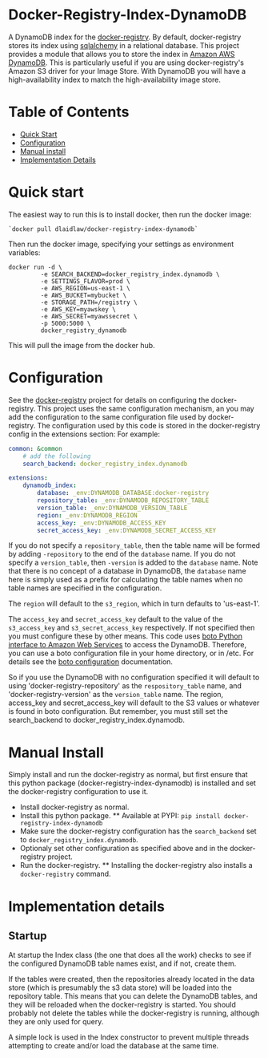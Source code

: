 Docker-Registry-Index-DynamoDB
==============================

A DynamoDB index for the [docker-registry](https://github.com/docker/docker-registry). By default, docker-registry stores its index using [sqlalchemy](http://www.sqlalchemy.org/) in a relational database. This project provides a module that allows you to store the index in [Amazon AWS DynamoDB](http://aws.amazon.com/dynamodb/). This is particularly useful if you are using docker-registry's Amazon S3 driver for your Image Store. With DynamoDB you will have a high-availability index to match the high-availability image store.

# Table of Contents

- [Quick Start](#quick-start)
- [Configuration](#configuration)
- [Manual install](#manual-install)
- [Implementation Details](#implementation-details)

# Quick start

The easiest way to run this is to install docker, then run the docker image:

    `docker pull dlaidlaw/docker-registry-index-dynamodb`

Then run the docker image, specifying your settings as environment variables:

```
docker run -d \
         -e SEARCH_BACKEND=docker_registry_index.dynamodb \
         -e SETTINGS_FLAVOR=prod \
         -e AWS_REGION=us-east-1 \
         -e AWS_BUCKET=mybucket \
         -e STORAGE_PATH=/registry \
         -e AWS_KEY=myawskey \
         -e AWS_SECRET=myawssecret \
         -p 5000:5000 \
         docker_registry_dynamodb
```

This will pull the image from the docker hub.

# Configuration

See the [docker-registry](https://github.com/docker/docker-registry) project for details on configuring the docker-registry. This project uses the same configuration mechanism, an you may add the configuration to the same configuration file used by docker-registry. The configuration used by this code is stored in the docker-registry config in the extensions section: For example:

```yaml
common: &common
    # add the following
    search_backend: docker_registry_index.dynamodb

extensions:
    dynamodb_index:
        database: _env:DYNAMODB_DATABASE:docker-registry
        repository_table: _env:DYNAMODB_REPOSITORY_TABLE
        version_table: _env:DYNAMODB_VERSION_TABLE
        region: _env:DYNAMODB_REGION
        access_key: _env:DYNAMODB_ACCESS_KEY
        secret_access_key: _env:DYNAMODB_SECRET_ACCESS_KEY
```

If you do not specify a `repository_table`, then the table name will be formed by adding `-repository` to the end of the `database` name. If you do not specify a `version_table`, then `-version` is added to the `database` name. Note that there is no concept of a database in DynamoDB, the `database` name here is simply used as a prefix for calculating the table names when no table names are specified in the configuration.

The `region` will default to the `s3_region`, which in turn defaults to 'us-east-1'.

The `access_key` and `secret_access_key` default to the value of the `s3_access_key` and `s3_secret_access_key` respectively. If not specified then you must configure these by other means. This code uses [boto Python interface to Amazon Web Services](https://github.com/boto/boto) to access the DynamoDB. Therefore, you can use a boto configuration file in your home directory, or in /etc. For details see the [boto configuration](http://docs.pythonboto.org/en/latest/) documentation.

So if you use the DynamoDB with no configuration specified it will default to using 'docker-registry-repository' as the `respository_table` name, and 'docker-registry-version' as the `version_table` name. The region, access_key and secret_access_key will default to the S3 values or whatever is found in boto configuration. But remember, you must still set the search_backend to docker_registry_index.dynamodb.

# Manual Install

Simply install and run the docker-registry as normal, but first ensure that this python package (docker-registry-index-dynamodb) is installed and set the docker-registry configuration to use it.

* Install docker-registry as normal.
* Install this python package. 
** Available at PYPI: `pip install docker-registry-index-dynamodb`
* Make sure the docker-registry configuration has the `search_backend` set to `docker_registry_index.dynamodb`.
* Optionaly set other configuration as specified above and in the docker-registry project.
* Run the docker-registry.
** Installing the docker-registry also installs a `docker-registry` command.

# Implementation details

## Startup

At startup the Index class (the one that does all the work) checks to see if the configured DynamoDB table names exist, and if not, create them. 

If the tables were created, then the repositories already located in the data store (which is presumably the s3 data store) will be loaded into the repository table. This means that you can delete the DynamoDB tables, and they will be reloaded when the docker-registry is started. You should probably not delete the tables while the docker-registry is running, although they are only used for query.

A simple lock is used in the Index constructor to prevent multiple threads attempting to create and/or load the database at the same time.
